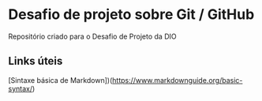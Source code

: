 # Desafio de projeto sobre Git / GitHub

Repositório criado para o Desafio de Projeto da DIO



## Links úteis

[Sintaxe básica de Markdown])(https://www.markdownguide.org/basic-syntax/)

